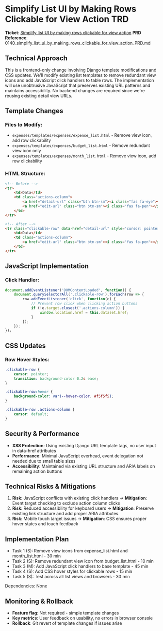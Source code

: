 # Simplify List UI by Making Rows Clickable for View Action TRD

**Ticket**: [Simplify list UI by making rows clickable for view action](https://github.com/MarcinOrlowski/python-pyggy-expense-tracker/issues/140)
**PRD Reference**: 0140_simplify_list_ui_by_making_rows_clickable_for_view_action_PRD.md

## Technical Approach

This is a frontend-only change involving Django template modifications and CSS updates. We'll modify
existing list templates to remove redundant view icons and add JavaScript click handlers to table
rows. The implementation will use unobtrusive JavaScript that preserves existing URL patterns and
maintains accessibility. No backend changes are required since we're reusing existing detail view
URLs.

## Template Changes

### Files to Modify:
- `expenses/templates/expenses/expense_list.html` - Remove view icon, add row clickability
- `expenses/templates/expenses/budget_list.html` - Remove redundant view icon only  
- `expenses/templates/expenses/month_list.html` - Remove view icon, add row clickability

### HTML Structure:
```html
<!-- Before -->
<tr>
    <td>Data</td>
    <td class="actions-column">
        <a href="detail-url" class="btn btn-sm"><i class="fas fa-eye"></i></a>
        <a href="edit-url" class="btn btn-sm"><i class="fas fa-pen"></i></a>
    </td>
</tr>

<!-- After -->
<tr class="clickable-row" data-href="detail-url" style="cursor: pointer;">
    <td>Data</td>
    <td class="actions-column">
        <a href="edit-url" class="btn btn-sm"><i class="fas fa-pen"></i></a>
    </td>
</tr>
```

## JavaScript Implementation

### Click Handler:
```javascript
document.addEventListener('DOMContentLoaded', function() {
    document.querySelectorAll('.clickable-row').forEach(row => {
        row.addEventListener('click', function(e) {
            // Prevent row click when clicking action buttons
            if (!e.target.closest('.actions-column')) {
                window.location.href = this.dataset.href;
            }
        });
    });
});
```

## CSS Updates

### Row Hover Styles:
```css
.clickable-row {
    cursor: pointer;
    transition: background-color 0.2s ease;
}

.clickable-row:hover {
    background-color: var(--hover-color, #f5f5f5);
}

.clickable-row .actions-column {
    cursor: default;
}
```

## Security & Performance

- **XSS Protection**: Using existing Django URL template tags, no user input in data-href attributes
- **Performance**: Minimal JavaScript overhead, event delegation not needed due to small table sizes
- **Accessibility**: Maintained via existing URL structure and ARIA labels on remaining action buttons

## Technical Risks & Mitigations

1. **Risk**: JavaScript conflicts with existing click handlers → **Mitigation**: Event target checking to exclude action column clicks
2. **Risk**: Reduced accessibility for keyboard users → **Mitigation**: Preserve existing link structure and add proper ARIA attributes
3. **Risk**: Mobile touch target issues → **Mitigation**: CSS ensures proper hover states and touch feedback

## Implementation Plan

- Task 1 (S): Remove view icons from expense_list.html and month_list.html - 30 min
- Task 2 (S): Remove redundant view icon from budget_list.html - 10 min  
- Task 3 (M): Add JavaScript click handlers to base template - 45 min
- Task 4 (S): Add CSS hover styles for clickable rows - 15 min
- Task 5 (S): Test across all list views and browsers - 30 min

Dependencies: None

## Monitoring & Rollback

- **Feature flag**: Not required - simple template changes
- **Key metrics**: User feedback on usability, no errors in browser console
- **Rollback**: Git revert of template changes if issues arise

